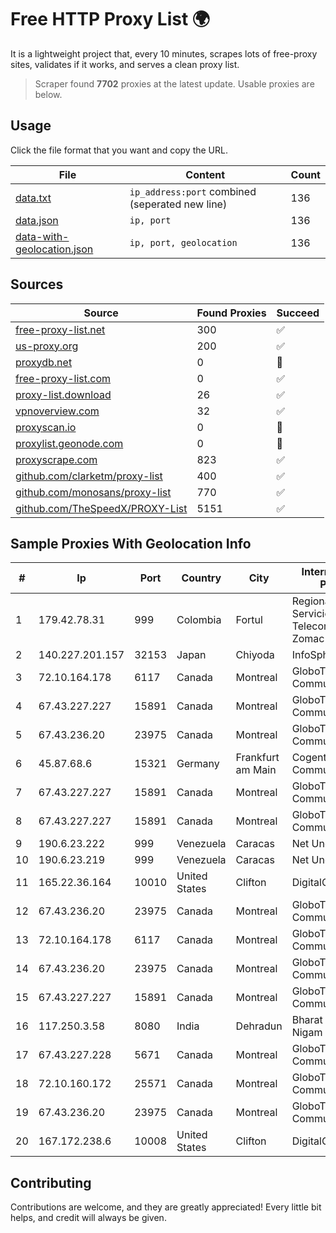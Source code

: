 
# Free HTTP Proxy List 🌍

It is a lightweight project that, every 10 minutes, scrapes lots of free-proxy sites, validates if it works, and serves a clean proxy list.


> Scraper found **7702** proxies at the latest update. Usable proxies are below.

## Usage

Click the file format that you want and copy the URL.


|File|Content|Count|
|----|-------|-----|
|[data.txt](https://raw.githubusercontent.com/themiralay/Proxy-List-World/master/data.txt)|`ip_address:port` combined (seperated new line)|136|
|[data.json](https://raw.githubusercontent.com/themiralay/Proxy-List-World/master/data.json)|`ip, port`|136|
|[data-with-geolocation.json](https://raw.githubusercontent.com/themiralay/Proxy-List-World/master/data-with-geolocation.json)|`ip, port, geolocation`|136|

## Sources

|Source|Found Proxies|Succeed|
|------|-------------|-------|
|[free-proxy-list.net](https://free-proxy-list.net)|300|✅|
|[us-proxy.org](https://www.us-proxy.org)|200|✅|
|[proxydb.net](http://proxydb.net)|0|🚫|
|[free-proxy-list.com](https://free-proxy-list.com/?page=&port=&type%5B%5D=http&type%5B%5D=https&up_time=0&search=Search)|0|✅|
|[proxy-list.download](https://www.proxy-list.download/HTTP)|26|✅|
|[vpnoverview.com](https://vpnoverview.com/privacy/anonymous-browsing/free-proxy-servers)|32|✅|
|[proxyscan.io](https://www.proxyscan.io)|0|🚫|
|[proxylist.geonode.com](https://proxylist.geonode.com/api/proxy-list?limit=300&page=1&sort_by=lastChecked&sort_type=desc&protocols=http,https)|0|🚫|
|[proxyscrape.com](https://api.proxyscrape.com/v2/?request=displayproxies&protocol=http&timeout=10000&country=all&ssl=all&anonymity=all)|823|✅|
|[github.com/clarketm/proxy-list](https://raw.githubusercontent.com/clarketm/proxy-list/master/proxy-list-raw.txt)|400|✅|
|[github.com/monosans/proxy-list](https://raw.githubusercontent.com/monosans/proxy-list/main/proxies/http.txt)|770|✅|
|[github.com/TheSpeedX/PROXY-List](https://raw.githubusercontent.com/TheSpeedX/PROXY-List/master/http.txt)|5151|✅|


## Sample Proxies With Geolocation Info

|#|Ip|Port|Country|City|Internet Service Provider|
|-|--|----|-------|----|-------------------------|
|1|179.42.78.31|999|Colombia|Fortul|Regional De Servicios De Telecomunicaciones Zomac S.A.S.|
|2|140.227.201.157|32153|Japan|Chiyoda|InfoSphere|
|3|72.10.164.178|6117|Canada|Montreal|GloboTech Communications|
|4|67.43.227.227|15891|Canada|Montreal|GloboTech Communications|
|5|67.43.236.20|23975|Canada|Montreal|GloboTech Communications|
|6|45.87.68.6|15321|Germany|Frankfurt am Main|Cogent Communications|
|7|67.43.227.227|15891|Canada|Montreal|GloboTech Communications|
|8|67.43.227.227|15891|Canada|Montreal|GloboTech Communications|
|9|190.6.23.222|999|Venezuela|Caracas|Net Uno|
|10|190.6.23.219|999|Venezuela|Caracas|Net Uno|
|11|165.22.36.164|10010|United States|Clifton|DigitalOcean, LLC|
|12|67.43.236.20|23975|Canada|Montreal|GloboTech Communications|
|13|72.10.164.178|6117|Canada|Montreal|GloboTech Communications|
|14|67.43.236.20|23975|Canada|Montreal|GloboTech Communications|
|15|67.43.227.227|15891|Canada|Montreal|GloboTech Communications|
|16|117.250.3.58|8080|India|Dehradun|Bharat Sanchar Nigam Ltd|
|17|67.43.227.228|5671|Canada|Montreal|GloboTech Communications|
|18|72.10.160.172|25571|Canada|Montreal|GloboTech Communications|
|19|67.43.236.20|23975|Canada|Montreal|GloboTech Communications|
|20|167.172.238.6|10008|United States|Clifton|DigitalOcean, LLC|



## Contributing

Contributions are welcome, and they are greatly appreciated! Every
little bit helps, and credit will always be given.

